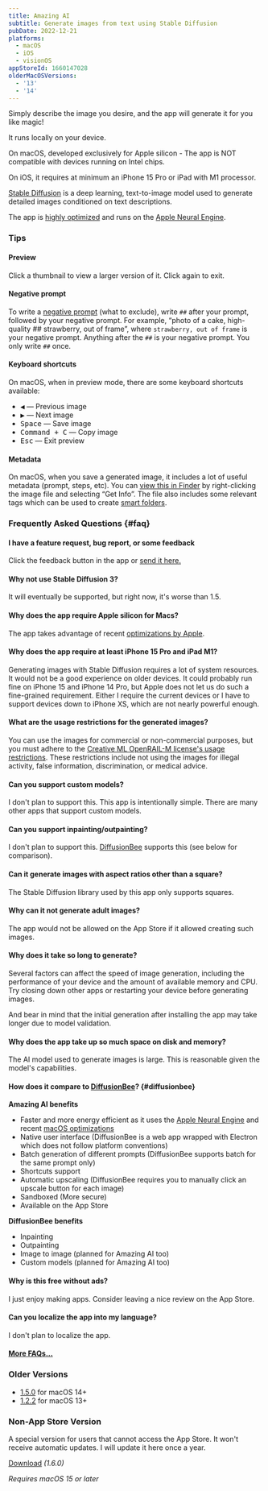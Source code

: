 ```yaml
---
title: Amazing AI
subtitle: Generate images from text using Stable Diffusion
pubDate: 2022-12-21
platforms:
  - macOS
  - iOS
  - visionOS
appStoreId: 1660147028
olderMacOSVersions:
  - '13'
  - '14'
---
```


Simply describe the image you desire, and the app will generate it for you like magic!

It runs locally on your device.

On macOS, developed exclusively for Apple silicon - The app is NOT compatible with devices running on Intel chips.

On iOS, it requires at minimum an iPhone 15 Pro or iPad with M1 processor.

[Stable Diffusion](https://en.wikipedia.org/wiki/Stable_Diffusion) is a deep learning, text-to-image model used to generate detailed images conditioned on text descriptions.

The app is [highly optimized](https://machinelearning.apple.com/research/stable-diffusion-coreml-apple-silicon) and runs on the [Apple Neural Engine](https://apple.fandom.com/wiki/Neural_Engine).

### Tips

#### Preview

Click a thumbnail to view a larger version of it. Click again to exit.

#### Negative prompt

To write a [negative prompt](https://dreamlike.art/guides/guide-to-stable-diffusion-negative-prompt-parameter) (what to exclude), write `##` after your prompt, followed by your negative prompt. For example, “photo of a cake, high-quality ## strawberry, out of frame”, where `strawberry, out of frame` is your negative prompt. Anything after the `##` is your negative prompt. You only write `##` once.

#### Keyboard shortcuts

On macOS, when in preview mode, there are some keyboard shortcuts available:
- <kbd>◀</kbd> — Previous image
- <kbd>▶</kbd> — Next image
- <kbd>Space</kbd> — Save image
- <kbd>Command + C</kbd> — Copy image
- <kbd>Esc</kbd> — Exit preview

#### Metadata

On macOS, when you save a generated image, it includes a lot of useful metadata (prompt, steps, etc). You can [view this in Finder](https://twitter.com/sindresorhus/status/1611441129622278146/photo/1) by right-clicking the image file and selecting “Get Info”. The file also includes some relevant tags which can be used to create [smart folders](https://support.apple.com/guide/mac-help/tag-files-and-folders-mchlp15236/mac).

### Frequently Asked Questions {#faq}

#### I have a feature request, bug report, or some feedback

Click the feedback button in the app or [send it here.](https://sindresorhus.com/feedback?product=Amazing%20AI&referrer=Website-FAQ)

#### Why not use Stable Diffusion 3?

It will eventually be supported, but right now, it's worse than 1.5.

#### Why does the app require Apple silicon for Macs?

The app takes advantage of recent [optimizations by Apple](https://machinelearning.apple.com/research/stable-diffusion-coreml-apple-silicon).

#### Why does the app require at least iPhone 15 Pro and iPad M1?

Generating images with Stable Diffusion requires a lot of system resources. It would not be a good experience on older devices. It could probably run fine on iPhone 15 and iPhone 14 Pro, but Apple does not let us do such a fine-grained requirement. Either I require the current devices or I have to support devices down to iPhone XS, which are not nearly powerful enough.

#### What are the usage restrictions for the generated images?

You can use the images for commercial or non-commercial purposes, but you must adhere to the [Creative ML OpenRAIL-M license's usage restrictions](https://github.com/CompVis/stable-diffusion/blob/21f890f9da3cfbeaba8e2ac3c425ee9e998d5229/LICENSE#L69-L82). These restrictions include not using the images for illegal activity, false information, discrimination, or medical advice.

#### Can you support custom models?

I don't plan to support this. This app is intentionally simple. There are many other apps that support custom models.

#### Can you support inpainting/outpainting?

I don't plan to support this. [DiffusionBee](https://diffusionbee.com) supports this (see below for comparison).

#### Can it generate images with aspect ratios other than a square?

The Stable Diffusion library used by this app only supports squares.

#### Why can it not generate adult images?

The app would not be allowed on the App Store if it allowed creating such images.

#### Why does it take so long to generate?

Several factors can affect the speed of image generation, including the performance of your device and the amount of available memory and CPU. Try closing down other apps or restarting your device before generating images.

And bear in mind that the initial generation after installing the app may take longer due to model validation.

#### Why does the app take up so much space on disk and memory?

The AI model used to generate images is large. This is reasonable given the model's capabilities.

#### How does it compare to [DiffusionBee](https://github.com/divamgupta/diffusionbee-stable-diffusion-ui)? {#diffusionbee}

**Amazing AI benefits**

- Faster and more energy efficient as it uses the [Apple Neural Engine](https://apple.fandom.com/wiki/Neural_Engine) and recent [macOS optimizations](https://machinelearning.apple.com/research/stable-diffusion-coreml-apple-silicon)
- Native user interface (DiffusionBee is a web app wrapped with Electron which does not follow platform conventions)
- Batch generation of different prompts (DiffusionBee supports batch for the same prompt only)
- Shortcuts support
- Automatic upscaling (DiffusionBee requires you to manually click an upscale button for each image)
- Sandboxed (More secure)
- Available on the App Store

**DiffusionBee benefits**

- Inpainting
- Outpainting
- Image to image (planned for Amazing AI too)
- Custom models (planned for Amazing AI too)

#### Why is this free without ads?

I just enjoy making apps. Consider leaving a nice review on the App Store.

#### Can you localize the app into my language?

I don't plan to localize the app.

#### [More FAQs…](/apps/faq)

### Older Versions

- [1.5.0](https://github.com/sindresorhus/sindresorhus.github.com/releases/download/v1.0.0/Amazing.AI.1.5.0.zip) for macOS 14+
- [1.2.2](https://drive.google.com/file/d/1mcEhAKhmQGYzmSS-zlejt3_qsKFzqm0h/view?usp=sharing) for macOS 13+

### Non-App Store Version

A special version for users that cannot access the App Store. It won't receive automatic updates. I will update it here once a year.

[Download](https://github.com/sindresorhus/sindresorhus.github.com/releases/download/v1.0.0/Amazing.AI.1.6.0.zip) *(1.6.0)*

*Requires macOS 15 or later*

